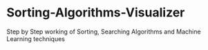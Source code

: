 # Sorting-Algorithms-Visualizer
Step by Step working of Sorting, Searching Algorithms and Machine Learning techniques

